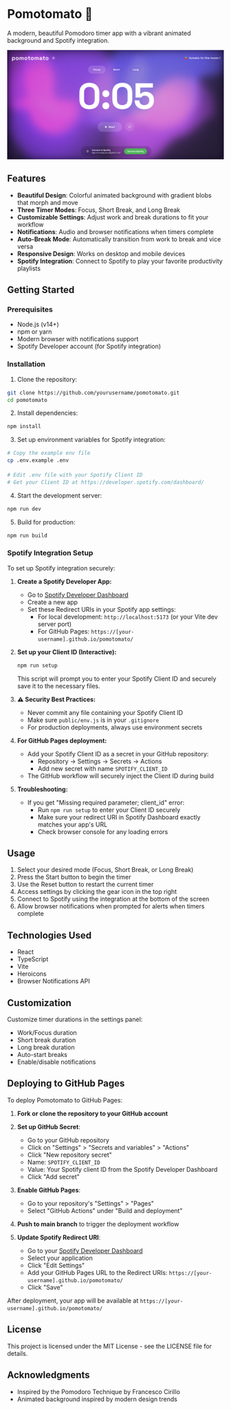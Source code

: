 # Pomotomato 🍅

A modern, beautiful Pomodoro timer app with a vibrant animated background and Spotify integration.

![Pomotomato Screenshot](public/image.png)

## Features

- **Beautiful Design**: Colorful animated background with gradient blobs that morph and move
- **Three Timer Modes**: Focus, Short Break, and Long Break
- **Customizable Settings**: Adjust work and break durations to fit your workflow
- **Notifications**: Audio and browser notifications when timers complete
- **Auto-Break Mode**: Automatically transition from work to break and vice versa
- **Responsive Design**: Works on desktop and mobile devices
- **Spotify Integration**: Connect to Spotify to play your favorite productivity playlists

## Getting Started

### Prerequisites

- Node.js (v14+)
- npm or yarn
- Modern browser with notifications support
- Spotify Developer account (for Spotify integration)

### Installation

1. Clone the repository:
```bash
git clone https://github.com/yourusername/pomotomato.git
cd pomotomato
```

2. Install dependencies:
```bash
npm install
```

3. Set up environment variables for Spotify integration:
```bash
# Copy the example env file
cp .env.example .env

# Edit .env file with your Spotify Client ID
# Get your Client ID at https://developer.spotify.com/dashboard/
```

4. Start the development server:
```bash
npm run dev
```

5. Build for production:
```bash
npm run build
```

### Spotify Integration Setup

To set up Spotify integration securely:

1. **Create a Spotify Developer App:**
   - Go to [Spotify Developer Dashboard](https://developer.spotify.com/dashboard/)
   - Create a new app
   - Set these Redirect URIs in your Spotify app settings:
     - For local development: `http://localhost:5173` (or your Vite dev server port)
     - For GitHub Pages: `https://[your-username].github.io/pomotomato/`

2. **Set up your Client ID (Interactive):**
   ```bash
   npm run setup
   ```
   This script will prompt you to enter your Spotify Client ID and securely save it to the necessary files.

3. **⚠️ Security Best Practices:**
   - Never commit any file containing your Spotify Client ID
   - Make sure `public/env.js` is in your `.gitignore`
   - For production deployments, always use environment secrets
   
4. **For GitHub Pages deployment:**
   - Add your Spotify Client ID as a secret in your GitHub repository:
     - Repository → Settings → Secrets → Actions
     - Add new secret with name `SPOTIFY_CLIENT_ID`
   - The GitHub workflow will securely inject the Client ID during build

5. **Troubleshooting:**
   - If you get "Missing required parameter; client_id" error:
     - Run `npm run setup` to enter your Client ID securely
     - Make sure your redirect URI in Spotify Dashboard exactly matches your app's URL
     - Check browser console for any loading errors

## Usage

1. Select your desired mode (Focus, Short Break, or Long Break)
2. Press the Start button to begin the timer
3. Use the Reset button to restart the current timer
4. Access settings by clicking the gear icon in the top right
5. Connect to Spotify using the integration at the bottom of the screen
6. Allow browser notifications when prompted for alerts when timers complete

## Technologies Used

- React
- TypeScript
- Vite
- Heroicons
- Browser Notifications API

## Customization

Customize timer durations in the settings panel:
- Work/Focus duration
- Short break duration
- Long break duration
- Auto-start breaks
- Enable/disable notifications

## Deploying to GitHub Pages

To deploy Pomotomato to GitHub Pages:

1. **Fork or clone the repository to your GitHub account**

2. **Set up GitHub Secret**:
   - Go to your GitHub repository
   - Click on "Settings" > "Secrets and variables" > "Actions"
   - Click "New repository secret"
   - Name: `SPOTIFY_CLIENT_ID`
   - Value: Your Spotify client ID from the Spotify Developer Dashboard
   - Click "Add secret"

3. **Enable GitHub Pages**:
   - Go to your repository's "Settings" > "Pages"
   - Select "GitHub Actions" under "Build and deployment"

4. **Push to main branch** to trigger the deployment workflow

5. **Update Spotify Redirect URI**:
   - Go to your [Spotify Developer Dashboard](https://developer.spotify.com/dashboard)
   - Select your application
   - Click "Edit Settings"
   - Add your GitHub Pages URL to the Redirect URIs:
     `https://[your-username].github.io/pomotomato/`
   - Click "Save"

After deployment, your app will be available at `https://[your-username].github.io/pomotomato/`

## License

This project is licensed under the MIT License - see the LICENSE file for details.

## Acknowledgments

- Inspired by the Pomodoro Technique by Francesco Cirillo
- Animated background inspired by modern design trends
